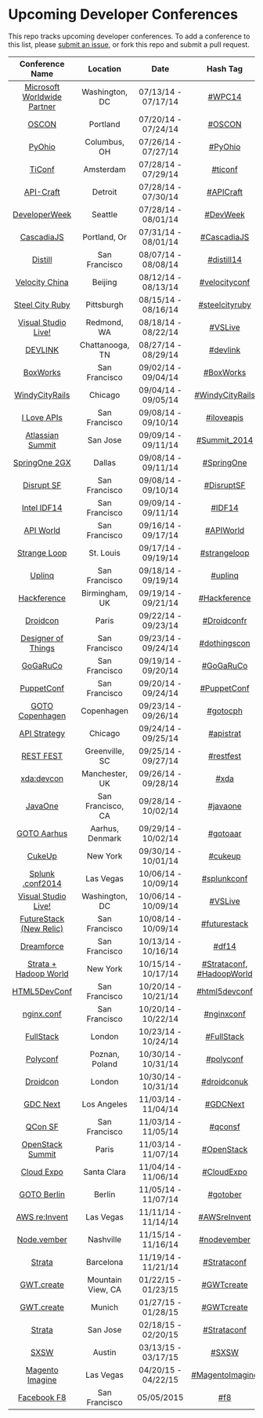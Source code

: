 Upcoming Developer Conferences
=====================

This repo tracks upcoming developer conferences. To add a conference to this list, please [submit an issue](https://github.com/MurtzaM/Developer-Conferences/issues/new), or fork this repo and submit a pull request. 



| Conference Name                                                | Location        | Date                  | Hash Tag    |
| :--------------------------------------------------------------: |:-------------:  | :---------------------:| :----------:| 
| [Microsoft Worldwide Partner](http://www.digitalwpc.com/) | Washington, DC        | 07/13/14 - 07/17/14 | [#WPC14](https://twitter.com/search?f=realtime&q=%23wpc14)         |
| [OSCON](http://www.oscon.com/oscon2014)                        | Portland        | 07/20/14 - 07/24/14 | [#OSCON](https://twitter.com/search?f=realtime&q=%23oscon)         |
| [PyOhio](http://www.pyohio.org/)                        | Columbus, OH        | 07/26/14 - 07/27/14 | [#PyOhio](https://twitter.com/search?f=realtime&q=%23pyohio)         |
| [TiConf](http://ticonf.org/)                                   | Amsterdam       | 07/28/14 - 07/29/14 | [#ticonf](https://twitter.com/search?f=realtime&q=%23ticonf)         |
| [API-Craft](http://api-craft.org/)                             | Detroit         | 07/28/14 - 07/30/14 | [#APICraft](https://twitter.com/search?f=realtime&q=%23apicraft)         |
| [DeveloperWeek](http://seattle.developerweek.com/)             | Seattle         | 07/28/14 - 08/01/14 | [#DevWeek](https://twitter.com/search?f=realtime&q=%23devweek)         |
| [CascadiaJS](http://2014.cascadiajs.com/)             | Portland, Or         | 07/31/14 - 08/01/14 | [#CascadiaJS](https://twitter.com/search?f=realtime&q=%23cascadiajs)         |
| [Distill](https://distill.engineyard.com/)                     | San Francisco   | 08/07/14 - 08/08/14 | [#distill14](https://twitter.com/search?f=realtime&q=%23distill14)         |
| [Velocity China](http://velocity.oreilly.com.cn/2014/)         | Beijing         | 08/12/14 - 08/13/14 | [#velocityconf](https://twitter.com/search?f=realtime&q=%23velocityconf)         |
| [Steel City Ruby](http://www.steelcityruby.org/)               | Pittsburgh   | 08/15/14 - 08/16/14 | [#steelcityruby](https://twitter.com/search?f=realtime&q=%23steelcityruby)         |
| [Visual Studio Live!](http://vslive.com/events/redmond-2014/home.aspx)  | Redmond, WA         | 08/18/14 - 08/22/14 | [#VSLive](https://twitter.com/search?f=realtime&q=%23vslive)         |
| [DEVLINK](http://www.devlink.net/)                             | Chattanooga, TN | 08/27/14 - 08/29/14 | [#devlink](https://twitter.com/search?f=realtime&q=%23devlink)         |
| [BoxWorks](http://boxworks2014.com/)                           | San Francisco         | 09/02/14 - 09/04/14 | [#BoxWorks](https://twitter.com/search?f=realtime&q=%23BoxWorks)         |
| [WindyCityRails](http://www.windycityrails.org/)              | Chicago         | 09/04/14 - 09/05/14 | [#WindyCityRails](https://twitter.com/search?f=realtime&q=%23WindyCityRails)         |
| [I Love APIs](https://pages.apigee.com/i-love-apis-2014.html)  | San Francisco   | 09/08/14 - 09/10/14 | [#iloveapis](https://twitter.com/search?f=realtime&q=%23iloveapis)         |
| [Atlassian Summit](https://summit.atlassian.com/)              | San Jose   | 09/09/14 - 09/11/14 | [#Summit_2014](https://twitter.com/search?f=realtime&q=%23Summit_2014)         |
| [SpringOne 2GX](http://springone2gx.com/)                      | Dallas          | 09/08/14 - 09/11/14 | [#SpringOne](https://twitter.com/search?f=realtime&q=%23springone)         |
| [Disrupt SF](http://techcrunch.com/events/disrupt-sf/tickets/) | San Francisco   | 09/08/14 - 09/10/14 | [#DisruptSF](https://twitter.com/search?f=realtime&q=%23disruptsf)
| [Intel IDF14](http://www.intel.com/content/www/us/en/intel-developer-forum-idf/san-francisco/2014/idf-2014-san-francisco.html) | San Francisco   | 09/09/14 - 09/11/14 | [#IDF14](https://twitter.com/search?f=realtime&q=%23idf14)
| [API World](http://apiworld.co/)                               | San Francisco   | 09/16/14 - 09/17/14 | [#APIWorld](https://twitter.com/search?f=realtime&q=%23apiworld)
| [Strange Loop](https://thestrangeloop.com/)                    | St. Louis       | 09/17/14 - 09/19/14 |[#strangeloop](https://twitter.com/search?f=realtime&q=%23strangeloop)
| [Uplinq](http://www.qualcomm.com/uplinq)                       | San Francisco   | 09/18/14 - 09/19/14 | [#uplinq](https://twitter.com/search?f=realtime&q=%23uplinq)
| [Hackference](http://2014.hackference.co.uk/)                       | Birmingham, UK   | 09/19/14 - 09/21/14 | [#Hackference](https://twitter.com/search?f=realtime&q=%23Hackference) 
| [Droidcon](http://fr.droidcon.com/2014)                        | Paris          | 09/22/14 - 09/23/14 | [#Droidconfr](https://twitter.com/search?f=realtime&q=%23droidconfr) 
| [Designer of Things](http://www.designersofthings.com/sanfrancisco/) | San Francisco         | 09/23/14 - 09/24/14 | [#dothingscon](https://twitter.com/search?f=realtime&q=%23dothingscon)
| [GoGaRuCo](http://gogaruco.com/)                               | San Francisco         | 09/19/14 - 09/20/14 | [#GoGaRuCo](https://twitter.com/search?f=realtime&q=%23GoGaRuCo)
| [PuppetConf](http://2014.puppetconf.com/)                      | San Francisco         | 09/20/14 - 09/24/14 | [#PuppetConf](https://twitter.com/search?f=realtime&q=%23PuppetConf)
| [GOTO Copenhagen](http://gotocon.com/cph-2014)                 | Copenhagen      | 09/23/14 - 09/26/14 | [#gotocph](https://twitter.com/search?f=realtime&q=%23gotocph)
| [API Strategy](http://apistrategyconference.com/)              | Chicago         | 09/24/14 - 09/25/14 | [#apistrat](https://twitter.com/search?f=realtime&q=%23apistrat)
| [REST FEST](http://www.restfest.org/)                          | Greenville, SC  | 09/25/14 - 09/27/14 | [#restfest](https://twitter.com/search?f=realtime&q=%23restfest)
| [xda:devcon](http://xda-devcon.com/)                           | Manchester, UK  | 09/26/14 - 09/28/14 | [#xda](https://twitter.com/search?f=realtime&q=%23xda)
| [JavaOne](www.oracle.com/javaone/index.html)                           | San Francisco, CA  | 09/28/14 - 10/02/14 | [#javaone](https://twitter.com/search?f=realtime&q=%23javaone)
| [GOTO Aarhus](http://gotocon.com/aarhus-2014/)                 | Aarhus, Denmark | 09/29/14 - 10/02/14 | [#gotoaar](https://twitter.com/search?f=realtime&q=%23gotoaar)
| [CukeUp](https://skillsmatter.com/conferences/1881-cukeup-nyc-2014) | New York | 09/30/14 - 10/01/14 | [#cukeup](https://twitter.com/search?f=realtime&q=%23cukeup)
| [Splunk .conf2014](http://conf.splunk.com/)                           | Las Vegas       | 10/06/14 - 10/09/14 | [#splunkconf](https://twitter.com/search?f=realtime&q=%23splunkconf)
| [Visual Studio Live!](http://vslive.com/events/washingtondc-2014/home.aspx)  | Washington, DC         | 10/06/14 - 10/09/14 | [#VSLive](https://twitter.com/search?f=realtime&q=%23vslive)         |
| [FutureStack (New Relic)](http://futurestack.io/)                           | San Francisco       | 10/08/14 - 10/09/14 | [#futurestack](https://twitter.com/search?f=realtime&q=%23futurestack)
| [Dreamforce](http://www.salesforce.com/dreamforce/DF14/)       | San Francisco   | 10/13/14 - 10/16/14 | [#df14](https://twitter.com/search?f=realtime&q=%23df14)
| [Strata + Hadoop World](http://strataconf.com/stratany2014)       | New York   | 10/15/14 - 10/17/14 | [#Strataconf](https://twitter.com/search?f=realtime&q=%23strataconf), [#HadoopWorld](https://twitter.com/search?f=realtime&q=%23hadoopworld)
| [HTML5DevConf](http://html5devconf.com/)                       | San Francisco   | 10/20/14 - 10/21/14 | [#html5devconf](https://twitter.com/search?f=realtime&q=%23html5devconf)
| [nginx.conf](http://nginx.com/nginxconf)                       | San Francisco   | 10/20/14 - 10/22/14 | [#nginxconf](https://twitter.com/search?f=realtime&q=%23nginxconf)
| [FullStack](https://skillsmatter.com/conferences/6361-fullstack) | London  | 10/23/14 - 10/24/14 | [#FullStack](https://twitter.com/search?f=realtime&q=%23FullStack)
| [Polyconf](http://polyconf.com/)                               | Poznan, Poland  | 10/30/14 - 10/31/14 | [#polyconf](https://twitter.com/search?f=realtime&q=%23polyconf)
| [Droidcon](http://uk.droidcon.com/2014/)                       | London          | 10/30/14 - 10/31/14 | [#droidconuk](https://twitter.com/search?f=realtime&q=%23droidconuk)
| [GDC Next](http://www.gdcnext.com/)                            | Los Angeles     | 11/03/14 - 11/04/14 | [#GDCNext](https://twitter.com/search?f=realtime&q=%23gdcnext) |
| [QCon SF](http://qconsf.com/)                                  | San Francisco   | 11/03/14 - 11/05/14 | [#qconsf](https://twitter.com/search?f=realtime&q=%23qconsf) |
| [OpenStack Summit](https://www.openstack.org/summit/openstack-paris-summit-2014/)  | Paris   | 11/03/14 - 11/07/14 | [#OpenStack](https://twitter.com/search?f=realtime&q=%23OpenStack) |
| [Cloud Expo](http://www.cloudcomputingexpo.com/)               | Santa Clara     | 11/04/14 - 11/06/14 | [#CloudExpo](https://twitter.com/search?f=realtime&q=%23CloudExpo) |
| [GOTO Berlin](http://gotocon.com/berlin-2014)                  | Berlin          | 11/05/14 - 11/07/14 | [#gotober](https://twitter.com/search?f=realtime&q=%23gotober) |
| [AWS re:Invent](https://reinvent.awsevents.com/)               | Las Vegas       | 11/11/14 - 11/14/14 | [#AWSreInvent](https://twitter.com/search?f=realtime&q=%23awsreinvent) |
| [Node.vember](http://nodevember.org/)                          | Nashville   | 11/15/14 - 11/16/14 | [#nodevember](https://twitter.com/search?f=realtime&q=%23nodevember) |
| [Strata](http://strataconf.com/strataeu2014)                   | Barcelona | 11/19/14 - 11/21/14 | [#Strataconf](https://twitter.com/search?f=realtime&q=%23strataconf)
| [GWT.create](http://gwtcreate.com/)                            | Mountain View, CA | 01/22/15 - 01/23/15 | [#GWTcreate](https://twitter.com/search?f=realtime&q=%23GWTcreate)
| [GWT.create](http://gwtcreate.com/)                            | Munich | 01/27/15 - 01/28/15 | [#GWTcreate](https://twitter.com/search?f=realtime&q=%23GWTcreate)
| [Strata](http://strataconf.com/strata2015)                     | San Jose | 02/18/15 - 02/20/15 | [#Strataconf](https://twitter.com/search?f=realtime&q=%23strataconf)
| [SXSW](http://sxsw.com/)                                       | Austin          | 03/13/15 - 03/17/15 | [#SXSW](https://twitter.com/search?f=realtime&q=%23sxsw)
| [Magento Imagine](http://www.imagineecommerce.com/)            | Las Vegas          | 04/20/15 - 04/22/15 | [#MagentoImagine](https://twitter.com/search?f=realtime&q=%23MagentoImagine)
| [Facebook F8](https://www.facebook.com/f8)                     | San Francisco   | 05/05/2015          | [#f8](https://twitter.com/search?f=realtime&q=%23f8)
